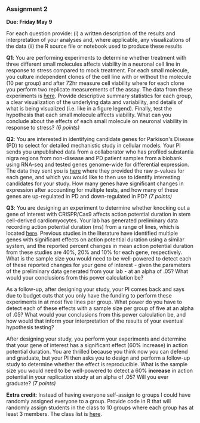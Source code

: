### Assignment 2

**Due:  Friday May 9**

For each question provide: 
(i) a written description of the results and interpretation of your analyses and, where applicable, any visualizations of the data
(ii) the R source file or notebook used to produce these results 

**Q1**: You are performing experiments to determine whether treatment with three different small molecules affects viability in a neuronal cell line in response to stress compared to mock treatment. For each small molecule, you culture independent clones of the cell line with or without the molecule (10 per group) and after 72hr measure cell viability where for each clone you perform two replicate measurements of the assay.  The data from these experiments is <a href="https://docs.google.com/spreadsheets/d/1yVc_7fxYXRsLYhCSdSjrrM0axhXjuzyFR_PUc9SWauI/edit?usp=sharing">here</a>.  Provide descriptive summary statistics for each group, a clear visualization of the underlying data and variability, and details of what is being visualized (i.e. like in a figure legend). Finally, test the hypothesis that each small molecule affects viability. What can you conclude about the effects of each small molecule on neuronal viability in response to stress? *(6 points)*

**Q2**:  You are interested in identifying candidate genes for Parkison's Disease (PD) to select for detailed mechanistic study in cellular models.  Your PI sends you unpublished data from a collaborator who has profiled substantia nigra regions from non-disease and PD patient samples from a biobank using RNA-seq and tested genes genome-wide for differential expression.  The data they sent you is <a href="https://docs.google.com/spreadsheets/d/1saf3PlPNx10EFZacOsfi_G3RfRQXCloYAJefbjUNZek/edit?usp=sharing">here</a> where they provided the raw p-values for each gene, and which you would like to then use to identify interesting candidates for your study.  How many genes have significant changes in expression after accounting for multiple tests, and how many of these genes are up-regulated in PD and down-regulated in PD? *(7 points)*   

**Q3**:  You are designing an experiment to determine whether knocking out a gene of interest with CRISPR/Cas9 affects action potential duration in stem cell-derived cardiomyocytes. Your lab has generated preliminary data recording action potential duration (ms) from a range of lines, which is located <a href="BIOM285_a2_q3.txt">here</a>. Previous studies in the literature have identified multiple genes with significant effects on action potential duration  using a similar system, and the reported percent changes in mean action potential duration from these studies are 40%, 20% and 10% for each gene, respectively. What is the sample size you would need to be well-powered to detect each of these reported changes for your gene of interest - given the parameters of the preliminary data generated from your lab - at an alpha of .05? What would your conclusions from this power calculation be?

As a follow-up, after designing your study, your PI comes back and says due to budget cuts that you only have the funding to perform these experiments in at most five lines per group. What power do you have to detect each of these effects with a sample size per group of five at an alpha of .05? What would your conclusions from this power calculation be, and how would that inform your interpretation of the results of your eventual hypothesis testing?

After designing your study, you perform your experiments and determine that your gene of interest has a significant effect (60% increase) in action potential duration. You are thrilled because you think now you can defend and graduate, but your PI then asks you to design and perform a follow-up study to determine whether the effect is reproducible. What is the sample size you would need to be well-powered to detect a 60% **increase** in action potential in your replication study at an alpha of .05? Will you ever graduate? *(7 points)*

**Extra credit**: Instead of having everyone self-assign to groups I could have randomly assigned everyone to a group. Provide code in R that will randomly assign students in the class to 10 groups where each group has at least 3 members. The class list is <a href="https://docs.google.com/spreadsheets/d/1tIgHFwJ_xkyqpZmORhqpDnP8-3gcru3CD29g4PNRqfY/edit?usp=sharing">here</a>.
